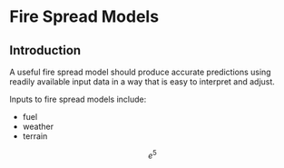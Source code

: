# Fire Spread Models

## Introduction

A useful fire spread model should produce accurate predictions using readily available input data in a way that is easy to interpret and adjust.

Inputs to fire spread models include:  

- fuel
- weather
- terrain

$$
e^{5}
$$
